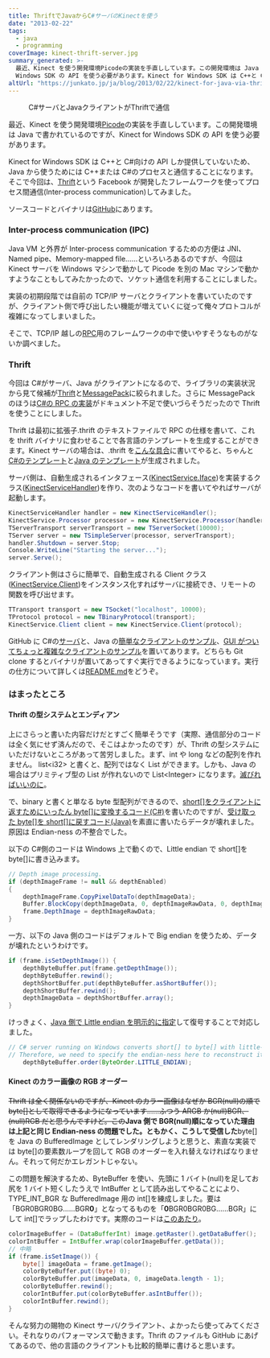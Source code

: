 ```yaml
---
title: ThriftでJavaからC#サーバのKinectを使う
date: "2013-02-22"
tags:
  - java
  - programming
coverImage: kinect-thrift-server.jpg
summary_generated: >-
  最近、Kinect を使う開発環境Picodeの実装を手直ししています。この開発環境は Java で書かれているのですが、Kinect for
  Windows SDK の API を使う必要があります。Kinect for Windows SDK は C++と C#向けの ...
altUrl: "https://junkato.jp/ja/blog/2013/02/22/kinect-for-java-via-thrift"
---
```


<figure className="right">
  <a href="/images/kinect-thrift-server.jpg"><img src="/images/kinect-thrift-server-300x225.jpg" alt="" /></a>
  <figcaption>C#サーバとJavaクライアントがThriftで通信</figcaption>
</figure>

最近、Kinect を使う開発環境[Picode](https://junkato.jp/ja/picode/)の実装を手直ししています。この開発環境は Java で書かれているのですが、Kinect for Windows SDK の API を使う必要があります。

Kinect for Windows SDK は C++と C#向けの API しか提供していないため、Java から使うためには C++または C#のプロセスと通信することになります。そこで今回は、[Thrift](http://thrift.apache.org "Apache Thrift")という Facebook が開発したフレームワークを使ってプロセス間通信(Inter-process communication)してみました。

ソースコードとバイナリは[GitHub](https://github.com/arcatdmz/kinect-thrift-server)にあります。

### Inter-process communication (IPC)

Java VM と外界が Inter-process communication するための方便は JNI、Named pipe、Memory-mapped file……といろいろあるのですが、今回は Kinect サーバを Windows マシンで動かして Picode を別の Mac マシンで動かすようなこともしてみたかったので、ソケット通信を利用することにしました。

実装の初期段階では自前の TCP/IP サーバとクライアントを書いていたのですが、クライアント側で呼び出したい機能が増えていくに従って俺々プロトコルが複雑になってしまいました。

そこで、TCP/IP 越しの[RPC](http://ja.wikipedia.org/wiki/RPC "Remote procedure call")用のフレームワークの中で使いやすそうなものがないか調べました。

### Thrift

今回は C#がサーバ、Java がクライアントになるので、ライブラリの実装状況から見て候補が[Thrift](http://thrift.apache.org "Apache Thrift")と[MessagePack](http://msgpack.org/ "MessagePack")に絞られました。さらに MessagePack のほうは[C#の RPC の実装](https://github.com/yfakariya/msgpack-rpc-cli "MessagePack for CLI (.NET/Mono) RPC")がドキュメント不足で使いづらそうだったので Thrift を使うことにしました。

Thrift は最初に拡張子.thrift のテキストファイルで RPC の仕様を書いて、これを thrift バイナリに食わせることで各言語のテンプレートを生成することができます。Kinect サーバの場合は、.thrift を[こんな具合](https://github.com/arcatdmz/kinect-thrift-server/blob/master/thrift/KinectService.thrift)に書いてやると、ちゃんと[C#のテンプレート](https://github.com/arcatdmz/kinect-thrift-server/blob/master/csharp/ConsoleKinectServer/KinectService.cs)と[Java のテンプレート](https://github.com/arcatdmz/kinect-thrift-server/blob/master/java/src/jp/digitalmuseum/kinect/KinectService.java)が生成されました。

サーバ側は、自動生成されるインタフェース([KinectService.Iface](https://github.com/arcatdmz/kinect-thrift-server/blob/master/csharp/ConsoleKinectServer/KinectService.cs#L21))を実装するクラス([KinectServiceHandler](https://github.com/arcatdmz/kinect-thrift-server/blob/master/csharp/ConsoleKinectServer/KinectServiceHandler.cs))を作り、次のようなコードを書いてやればサーバが起動します。

```csharp
KinectServiceHandler handler = new KinectServiceHandler();
KinectService.Processor processor = new KinectService.Processor(handler);
TServerTransport serverTransport = new TServerSocket(10000);
TServer server = new TSimpleServer(processor, serverTransport);
handler.Shutdown = server.Stop;
Console.WriteLine("Starting the server...");
server.Serve();
```

クライアント側はさらに簡単で、自動生成される Client クラス([KinectService.Client](https://github.com/arcatdmz/kinect-thrift-server/blob/master/java/src/jp/digitalmuseum/kinect/KinectService.java#L91))をインスタンス化すればサーバに接続でき、リモートの関数を呼び出せます。

```java
TTransport transport = new TSocket("localhost", 10000);
TProtocol protocol = new TBinaryProtocol(transport);
KinectService.Client client = new KinectService.Client(protocol);
```

GitHub に C#の[サーバ](https://github.com/arcatdmz/kinect-thrift-server/blob/master/csharp/ConsoleKinectServer/Program.cs)と、Java の[簡単なクライアントのサンプル](https://github.com/arcatdmz/kinect-thrift-server/blob/master/java/src/jp/digitalmuseum/kinect/app/RawClientTest.java)、[GUI がついてちょっと複雑なクライアントのサンプル](https://github.com/arcatdmz/kinect-thrift-server/blob/master/java/src/jp/digitalmuseum/kinect/app/KinectClientFrame.java)を置いてあります。どちらも Git clone するとバイナリが置いてあってすぐ実行できるようになっています。実行の仕方について詳しくは[README.md](https://github.com/arcatdmz/kinect-thrift-server#readme)をどうぞ。

### はまったところ

#### Thrift の型システムとエンディアン

上にさらっと書いた内容だけだとすごく簡単そうです（実際、通信部分のコードは全く気にせず済んだので、そこはよかったのです）が、Thrift の型システムにいただけないところがあって苦労しました。まず、int や long などの配列を作れません。 list<i32\> と書くと、配列ではなく List ができます。しかも、Java の場合はプリミティブ型の List が作れないので List<Integer\> になります。[滅びればいいのに](https://twitter.com/arcatdmz/status/303885308754288640)。

で、binary と書くと単なる byte 型配列ができるので、[short\[\]をクライアントに返すためにいったん byte\[\]に変換するコード(C#)](https://github.com/arcatdmz/kinect-thrift-server/blob/master/csharp/ConsoleKinectServer/KinectServiceHandler.cs#L496)を書いたのですが、[受け取った byte\[\]を short\[\]に戻すコード(Java)](https://github.com/arcatdmz/kinect-thrift-server/blob/master/java/src/jp/digitalmuseum/kinect/KinectServiceWrapper.java#L199)を素直に書いたらデータが壊れました。原因は Endian-ness の不整合でした。

以下の C#側のコードは Windows 上で動くので、Little endian で short\[\]を byte\[\]に書き込みます。

```csharp
// Depth image processing.
if (depthImageFrame != null && depthEnabled)
{
    depthImageFrame.CopyPixelDataTo(depthImageData);
    Buffer.BlockCopy(depthImageData, 0, depthImageRawData, 0, depthImageRawData.Length);
    frame.DepthImage = depthImageRawData;
}
```

一方、以下の Java 側のコードはデフォルトで Big endian を使うため、データが壊れたというわけです。

```java
if (frame.isSetDepthImage()) {
    depthByteBuffer.put(frame.getDepthImage());
    depthByteBuffer.rewind();
    depthShortBuffer.put(depthByteBuffer.asShortBuffer());
    depthShortBuffer.rewind();
    depthImageData = depthShortBuffer.array();
}
```

けっきょく、[Java 側で Little endian を明示的に指定](https://github.com/arcatdmz/kinect-thrift-server/blob/master/java/src/jp/digitalmuseum/kinect/KinectServiceWrapper.java#L174)して復号することで対応しました。

```java
// C# server running on Windows converts short[] to byte[] with little-endian.
// Therefore, we need to specify the endian-ness here to reconstruct it correctly.
    depthByteBuffer.order(ByteOrder.LITTLE_ENDIAN);
```

#### Kinect のカラー画像の RGB オーダー

~~Thrift は全く関係ないのですが、Kinect のカラー画像はなぜか BGR(null)の順で byte\[\]として取得できるようになっています……ふつう ARGB か(null)BGR、(null)RGB だと思うんですけど。この~~**Java 側で BGR(null)順になっていた理由は上記と同じ Endian-ness の問題でした。ともかく、こうして受信した**byte\[\]を Java の BufferedImage としてレンダリングしようと思うと、素直な実装では byte\[\]の要素数ループを回して RGB のオーダーを入れ替えなければなりません。それって何だかエレガントじゃない。

この問題を解決するため、ByteBuffer を使い、先頭に 1 バイト(null)を足してお尻を 1 バイト短くしたうえで IntBuffer として読み出してやることにより、TYPE_INT_BGR な BufferedImage 用の int\[\]を練成しました。要は「BGR0BGR0BG……BGR**0**」となってるものを「**0**BGR0BGR0BG……BGR」にして int\[\]でラップしたわけです。実際のコードは[このあたり](https://github.com/arcatdmz/kinect-thrift-server/blob/master/java/src/jp/digitalmuseum/kinect/KinectServiceWrapper.java#L191)。

```java
colorImageBuffer = (DataBufferInt) image.getRaster().getDataBuffer();
colorIntBuffer = IntBuffer.wrap(colorImageBuffer.getData());
// 中略
if (frame.isSetImage()) {
    byte[] imageData = frame.getImage();
    colorByteBuffer.put((byte) 0);
    colorByteBuffer.put(imageData, 0, imageData.length - 1);
    colorByteBuffer.rewind();
    colorIntBuffer.put(colorByteBuffer.asIntBuffer());
    colorIntBuffer.rewind();
}
```

そんな努力の賜物の Kinect サーバ/クライアント、よかったら使ってみてください。それなりのパフォーマンスで動きます。Thrift のファイルも GitHub にあげてあるので、他の言語のクライアントも比較的簡単に書けると思います。
